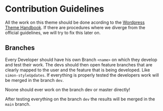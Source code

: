 # Contribution Guidelines
All the work on this theme should be done acording to the [Wordpress Theme Handbook](https://developer.wordpress.org/themes/).
If there are procedures where we diverge from the official guidelines, we will try to fix this later on.

## Branches
Every Developer should have his own Branch `<name>` on which they develop and test their work.
The devs should then open feature branches that are clearly mapped to the user and the feature that is being developed.
Like `simon-styleUpdates`.
If everything is properly tested the developers work will be merged in the branch `dev`.

Noone should ever work on the branch dev or master directly!

After testing everything on the branch `dev` the results will be merged in the `main` branch.

